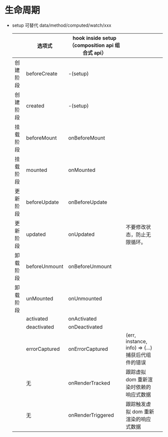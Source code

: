 # 生命周期

- setup 可替代 data/method/computed/watch/xxx
  <!-- prettier-ignore-start -->
  |          | 选项式        | hook inside setup （composition api 组合式 api） |                                                   |     |
  | -------- | ------------- | ------------------------------------------------ | ------------------------------------------------- | --- |
  | 创建阶段 | beforeCreate  | -(setup)                                         |                                                   |     |
  | 创建阶段 | created       | -(setup)                                         |                                                   |     |
  | 挂载阶段 | beforeMount   | onBeforeMount                                    |                                                   |     |
  | 挂载阶段 | mounted       | onMounted                                        |                                                   |     |
  | 更新阶段 | beforeUpdate  | onBeforeUpdate                                   |                                                   |     |
  | 更新阶段 | updated       | onUpdated                                        | 不要修改状态，防止无限循环。                      |     |
  | 卸载阶段 | beforeUnmount | onBeforeUnmount                                  |                                                   |     |
  | 卸载阶段 | unMounted     | onUnmounted                                      |                                                   |     |
  |          | activated     | onActivated                                      |                                                   |     |
  |          | deactivated   | onDeactivated                                    |                                                   |     |
  |          | errorCaptured | onErrorCaptured                                  | (err, instance, info) => {...} 捕获后代组件的错误 |     |
  |          | 无            | onRenderTracked                                  | 跟踪虚拟 dom 重新渲染时依赖的响应式数据           |     |
  |          | 无            | onRenderTriggered                                | 跟踪触发虚拟 dom 重新渲染的响应式数据             |     |
  <!-- prettier-ignore-end -->
